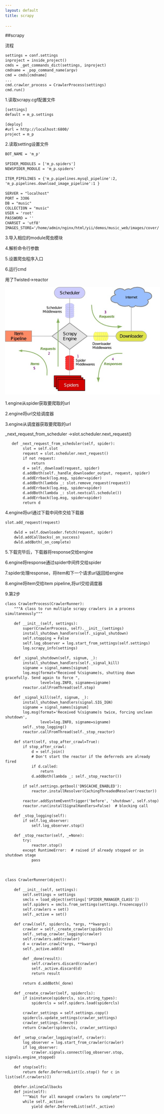 ```yaml
---
layout: default
title: scrapy

---
```


##scrapy



流程


	settings = conf.settings
	inproject = inside_project()
	cmds = _get_commands_dict(settings, inproject)
	cmdname = _pop_command_name(argv)
	cmd = cmds[cmdname]
	...
	cmd.crawler_process = CrawlerProcess(settings)
	cmd.run()


1.读取scrapy.cgf配置文件


	[settings]
	default = m_p.settings
	
	[deploy]
	#url = http://localhost:6800/
	project = m_p

2.读取setting设置文件

	
	BOT_NAME = 'm_p'
	
	SPIDER_MODULES = ['m_p.spiders']
	NEWSPIDER_MODULE = 'm_p.spiders'
	
	ITEM_PIPELINES = {'m_p.pipelines.mysql_pipeline':2, 'm_p.pipelines.download_image_pipeline':1 }
	
	SERVER = "localhost"
	PORT = 3306
	DB = "music"
	COLLECTION = "music"
	USER = 'root'
	PASSWORD = ''
	CHARSET = 'utf8'
	IMAGES_STORE='/home/admin/nginx/html/yii/demos/music_web/images/cover/'



3.导入相应的module爬虫模块

4.解析命令行参数

5.设置爬虫程序入口

6.运行cmd





用了Twisted->reactor



![](https://github.com/garydai/garydai.github.com/raw/master/_posts/pic/scrapy.jpg)

1.engine从spider获取要爬取的url

2.engine将url交给调度器

3.engine从调度器获取要爬取的url

 \_next\_request\_from\_scheduler ->slot.scheduler.next_request()



	   def _next_request_from_scheduler(self, spider):
	        slot = self.slot
	        request = slot.scheduler.next_request()
	        if not request:
	            return
	        d = self._download(request, spider)
	        d.addBoth(self._handle_downloader_output, request, spider)
	        d.addErrback(log.msg, spider=spider)
	        d.addBoth(lambda _: slot.remove_request(request))
	        d.addErrback(log.msg, spider=spider)
	        d.addBoth(lambda _: slot.nextcall.schedule())
	        d.addErrback(log.msg, spider=spider)
	        return d

4.engine将url通过下载中间件交给下载器

	slot.add_request(request)

        dwld = self.downloader.fetch(request, spider)
        dwld.addCallbacks(_on_success)
        dwld.addBoth(_on_complete)

5.下载完毕后，下载器将response交给engine

6.engine将response通过spider中间件交给spider

7.spider处理response，将item和下一个请求url返回给engine

8.engine将item交给item pipeline,将url交给调度器

9.第2步



	class CrawlerProcess(CrawlerRunner):
	    """A class to run multiple scrapy crawlers in a process simultaneously"""
	
	    def __init__(self, settings):
	        super(CrawlerProcess, self).__init__(settings)
	        install_shutdown_handlers(self._signal_shutdown)
	        self.stopping = False
	        self.log_observer = log.start_from_settings(self.settings)
	        log.scrapy_info(settings)
	
	    def _signal_shutdown(self, signum, _):
	        install_shutdown_handlers(self._signal_kill)
	        signame = signal_names[signum]
	        log.msg(format="Received %(signame)s, shutting down gracefully. Send again to force ",
	                level=log.INFO, signame=signame)
	        reactor.callFromThread(self.stop)
	
	    def _signal_kill(self, signum, _):
	        install_shutdown_handlers(signal.SIG_IGN)
	        signame = signal_names[signum]
	        log.msg(format='Received %(signame)s twice, forcing unclean shutdown',
	                level=log.INFO, signame=signame)
	        self._stop_logging()
	        reactor.callFromThread(self._stop_reactor)
	
	    def start(self, stop_after_crawl=True):
	        if stop_after_crawl:
	            d = self.join()
	            # Don't start the reactor if the deferreds are already fired
	            if d.called:
	                return
	            d.addBoth(lambda _: self._stop_reactor())
	
	        if self.settings.getbool('DNSCACHE_ENABLED'):
	            reactor.installResolver(CachingThreadedResolver(reactor))
	
	        reactor.addSystemEventTrigger('before', 'shutdown', self.stop)
	        reactor.run(installSignalHandlers=False)  # blocking call
	
	    def _stop_logging(self):
	        if self.log_observer:
	            self.log_observer.stop()
	
	    def _stop_reactor(self, _=None):
	        try:
	            reactor.stop()
	        except RuntimeError:  # raised if already stopped or in shutdown stage
	            pass



	class CrawlerRunner(object):
	
	    def __init__(self, settings):
	        self.settings = settings
	        smcls = load_object(settings['SPIDER_MANAGER_CLASS'])
	        self.spiders = smcls.from_settings(settings.frozencopy())
	        self.crawlers = set()
	        self._active = set()
	
	    def crawl(self, spidercls, *args, **kwargs):
	        crawler = self._create_crawler(spidercls)
	        self._setup_crawler_logging(crawler)
	        self.crawlers.add(crawler)
	        d = crawler.crawl(*args, **kwargs)
	        self._active.add(d)
	
	        def _done(result):
	            self.crawlers.discard(crawler)
	            self._active.discard(d)
	            return result
	
	        return d.addBoth(_done)
	
	    def _create_crawler(self, spidercls):
	        if isinstance(spidercls, six.string_types):
	            spidercls = self.spiders.load(spidercls)
	
	        crawler_settings = self.settings.copy()
	        spidercls.update_settings(crawler_settings)
	        crawler_settings.freeze()
	        return Crawler(spidercls, crawler_settings)
	
	    def _setup_crawler_logging(self, crawler):
	        log_observer = log.start_from_crawler(crawler)
	        if log_observer:
	            crawler.signals.connect(log_observer.stop, signals.engine_stopped)
	
	    def stop(self):
	        return defer.DeferredList([c.stop() for c in list(self.crawlers)])
	
	    @defer.inlineCallbacks
	    def join(self):
	        """Wait for all managed crawlers to complete"""
	        while self._active:
	            yield defer.DeferredList(self._active)
	

